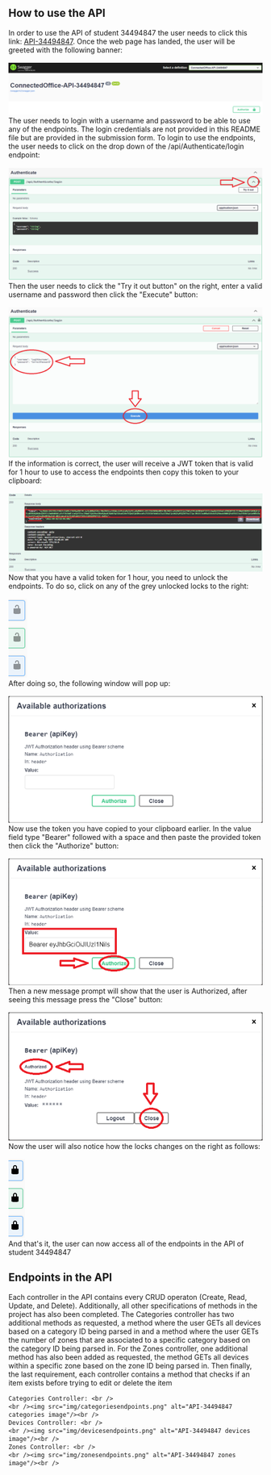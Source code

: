 <h2>How to use the API</h2>
<p>
	In order to use the API of student 34494847 the user needs to click this link: <a href="https://api-34494847.azurewebsites.net/swagger/index.html">API-34494847</a>.
	Once the web page has landed, the user will be greeted with the following banner: <br />
	<br /><img src="img/landingbanner.png" alt="API-34494847 landing banner image"/><br />
	The user needs to login with a username and password to be able to use any of the endpoints. The login credentials are not provided in this README file but are provided in the submission form.
	To login to use the endpoints, the user needs to click on the drop down of the /api/Authenticate/login endpoint: <br />
	<br /><img src="img/dropdown.png" alt="API-34494847 login dropdown image"/><br />
	Then the user needs to click the "Try it out button" on the right, enter a valid username and password then click the "Execute" button: <br />
	<br /><img src="img/login.png" alt="API-34494847 login image"/><br />
	If the information is correct, the user will receive a JWT token that is valid for 1 hour to use to access the endpoints then copy this token to your clipboard: <br />
	<br /><img src="img/token.png" alt="API-34494847 token image"/><br />
	Now that you have a valid token for 1 hour, you need to unlock the endpoints. To do so, click on any of the grey unlocked locks to the right: <br />
	<br /><img src="img/lock1.png" alt="API-34494847 slots image"/><br />
	After doing so, the following window will pop up: <br />
	<br /><img src="img/auth1.png" alt="API-34494847 slots image"/><br />
	Now use the token you have copied to your clipboard earlier. In the value field type "Bearer" followed with a space and then paste the provided token then click the "Authorize" button: <br />
	<br /><img src="img/auth2.png" alt="API-34494847 slots image"/><br />
	Then a new message prompt will show that the user is Authorized, after seeing this message press the "Close" button: <br />
	<br /><img src="img/auth3.png" alt="API-34494847 slots image"/><br />
	Now the user will also notice how the locks changes on the right as follows: <br />
	<br /><img src="img/lock2.png" alt="API-34494847 slots image"/><br />
	And that's it, the user can now access all of the endpoints in the API of student 34494847
</p>

<h2>Endpoints in the API</h2>
<p>
	Each controller in the API contains every CRUD operaton (Create, Read, Update, and Delete). Additionally, all other specifications of methods in the project has also been completed.
	The Categories controller has two additional methods as requested, a method where the user GETs all devices based on a category ID being parsed in and a method where the user GETs the number of 
	zones that are associated to a specific category based on the category ID being parsed in. For the Zones controller, one additional method has also been added as requested, the method
	GETs all devices within a specific zone based on the zone ID being parsed in. Then finally, the last requirement, each controller contains a method that checks if an
	item exists before trying to edit or delete the item

	Categories Controller: <br />
	<br /><img src="img/categoriesendpoints.png" alt="API-34494847 categories image"/><br />
	Devices Controller: <br />
	<br /><img src="img/devicesendpoints.png" alt="API-34494847 devices image"/><br />
	Zones Controller: <br />
	<br /><img src="img/zonesendpoints.png" alt="API-34494847 zones image"/><br />
</p>